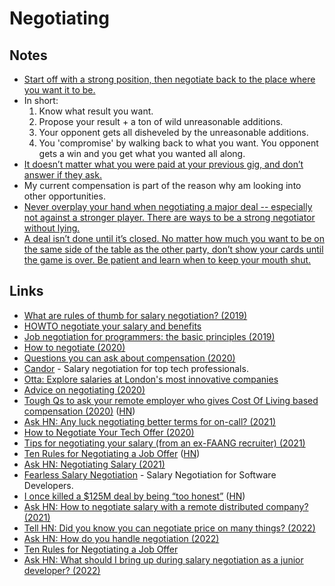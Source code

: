 # Negotiating

## Notes

- [Start off with a strong position, then negotiate back to the place where you want it to be.](https://www.reddit.com/r/startups/comments/5qtyh1/as_a_british_citizen_that_was_born_in_iraq_is/dd29nmy/)
- In short:
  1. Know what result you want.
  2. Propose your result + a ton of wild unreasonable additions.
  3. Your opponent gets all disheveled by the unreasonable additions.
  4. You 'compromise' by walking back to what you want. You opponent gets a win and you get what you wanted all along.
- [It doesn’t matter what you were paid at your previous gig, and don’t answer if they ask.](https://lobste.rs/s/rwy6lq/what_are_rules_thumb_for_salary)
- My current compensation is part of the reason why am looking into other opportunities.
- [Never overplay your hand when negotiating a major deal -- especially not against a stronger player. There are ways to be a strong negotiator without lying.](https://twitter.com/apartovi/status/1447253292686270467)
- [A deal isn’t done until it’s closed. No matter how much you want to be on the same side of the table as the other party, don’t show your cards until the game is over. Be patient and learn when to keep your mouth shut.](https://twitter.com/apartovi/status/1449858945942794245)

## Links

- [What are rules of thumb for salary negotiation? (2019)](https://lobste.rs/s/rwy6lq/what_are_rules_thumb_for_salary)
- [HOWTO negotiate your salary and benefits](https://valerieaurora.org/howto_salary/)
- [Job negotiation for programmers: the basic principles (2019)](https://codewithoutrules.com/2019/11/27/job-negotiation-for-programmers/)
- [How to negotiate (2020)](https://sriramk.com/negotiate)
- [Questions you can ask about compensation (2020)](https://jvns.ca/blog/compensation-questions/)
- [Candor](https://candor.co/) - Salary negotiation for top tech professionals.
- [Otta: Explore salaries at London's most innovative companies](https://app.otta.com/salaries/)
- [Advice on negotiating (2020)](https://twitter.com/jomayra_herrera/status/1283244902772387840)
- [Tough Qs to ask your remote employer who gives Cost Of Living based compensation (2020)](https://www.nityesh.com/equal-pay-for-equal-work-at-a-remote-company/) ([HN](https://news.ycombinator.com/item?id=25134220))
- [Ask HN: Any luck negotiating better terms for on-call? (2021)](https://news.ycombinator.com/item?id=25650905)
- [How to Negotiate Your Tech Offer (2020)](https://www.youtube.com/watch?v=fyn0CKPuPlA)
- [Tips for negotiating your salary (from an ex-FAANG recruiter) (2021)](https://www.youtube.com/watch?v=u9BoG1n1948)
- [Ten Rules for Negotiating a Job Offer](https://haseebq.com/my-ten-rules-for-negotiating-a-job-offer/) ([HN](https://news.ycombinator.com/item?id=27160934))
- [Ask HN: Negotiating Salary (2021)](https://news.ycombinator.com/item?id=27332305)
- [Fearless Salary Negotiation](https://fearlesssalarynegotiation.com/) - Salary Negotiation for Software Developers.
- [I once killed a $125M deal by being “too honest”](https://twitter.com/apartovi/status/1449856639331340289) ([HN](https://news.ycombinator.com/item?id=28916372))
- [Ask HN: How to negotiate salary with a remote distributed company? (2021)](https://news.ycombinator.com/item?id=29617841)
- [Tell HN: Did you know you can negotiate price on many things? (2022)](https://news.ycombinator.com/item?id=30748959)
- [Ask HN: How do you handle negotiation (2022)](https://news.ycombinator.com/item?id=30773362)
- [Ten Rules for Negotiating a Job Offer](https://haseebq.com/my-ten-rules-for-negotiating-a-job-offer/)
- [Ask HN: What should I bring up during salary negotiation as a junior developer? (2022)](https://news.ycombinator.com/item?id=31038133)
